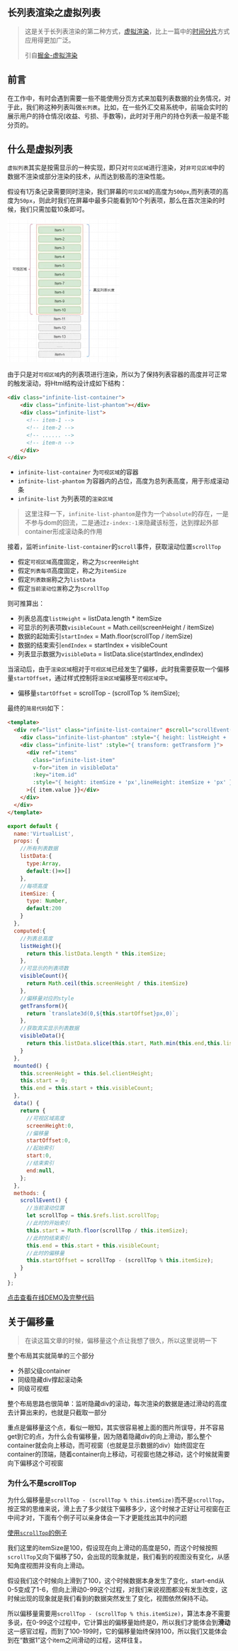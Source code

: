 ## 长列表渲染之虚拟列表

> 这是关于长列表渲染的第二种方式，[虚拟渲染](https://github.com/luoyang233/blog/blob/master/others/virtual2.md)，比上一篇中的[时间分片](https://github.com/luoyang233/blog/blob/master/others/virtual1.md)方式应用得更加广泛。
>
> 引自[掘金-虚拟渲染](https://juejin.cn/post/6844903982742110216)

## 前言

在工作中，有时会遇到需要一些不能使用分页方式来加载列表数据的业务情况，对于此，我们称这种列表叫做`长列表`。比如，在一些外汇交易系统中，前端会实时的展示用户的持仓情况(收益、亏损、手数等)，此时对于用户的持仓列表一般是不能分页的。

## 什么是虚拟列表

`虚拟列表`其实是按需显示的一种实现，即只对`可见区域`进行渲染，对`非可见区域`中的数据不渲染或部分渲染的技术，从而达到极高的渲染性能。

假设有1万条记录需要同时渲染，我们屏幕的`可见区域`的高度为`500px`,而列表项的高度为`50px`，则此时我们在屏幕中最多只能看到10个列表项，那么在首次渲染的时候，我们只需加载10条即可。

<img src="https://github.com/luoyang233/blog/blob/master/images/virtual_3.jpg" alt="oauth2_2" style="zoom:50%;" />

由于只是对`可视区域`内的列表项进行渲染，所以为了保持列表容器的高度并可正常的触发滚动，将Html结构设计成如下结构：

```html
<div class="infinite-list-container">
    <div class="infinite-list-phantom"></div>
    <div class="infinite-list">
      <!-- item-1 -->
      <!-- item-2 -->
      <!-- ...... -->
      <!-- item-n -->
    </div>
</div>
```

- `infinite-list-container` 为`可视区域`的容器
- `infinite-list-phantom` 为容器内的占位，高度为总列表高度，用于形成滚动条
- `infinite-list` 为列表项的`渲染区域`

>这里注释一下，`infinite-list-phantom`是作为一个`absolute`的存在，一是不参与dom的回流，二是通过`z-index:-1`来隐藏该标签，达到撑起外部container形成滚动条的作用

接着，监听`infinite-list-container`的`scroll`事件，获取滚动位置`scrollTop`

- 假定`可视区域`高度固定，称之为`screenHeight`
- 假定`列表每项`高度固定，称之为`itemSize`
- 假定`列表数据`称之为`listData`
- 假定`当前滚动位置`称之为`scrollTop`

则可推算出：

- 列表总高度`listHeight` = listData.length * itemSize
- 可显示的列表项数`visibleCount` = Math.ceil(screenHeight / itemSize)
- 数据的起始索引`startIndex` = Math.floor(scrollTop / itemSize)
- 数据的结束索引`endIndex` = startIndex + visibleCount
- 列表显示数据为`visibleData` = listData.slice(startIndex,endIndex)

当滚动后，由于`渲染区域`相对于`可视区域`已经发生了偏移，此时我需要获取一个偏移量`startOffset`，通过样式控制将`渲染区域`偏移至`可视区域`中。

- 偏移量`startOffset` = scrollTop - (scrollTop % itemSize);

最终的`简易代码`如下：

```html
<template>
  <div ref="list" class="infinite-list-container" @scroll="scrollEvent($event)">
    <div class="infinite-list-phantom" :style="{ height: listHeight + 'px' }"></div>
    <div class="infinite-list" :style="{ transform: getTransform }">
      <div ref="items"
        class="infinite-list-item"
        v-for="item in visibleData"
        :key="item.id"
        :style="{ height: itemSize + 'px',lineHeight: itemSize + 'px' }"
      >{{ item.value }}</div>
    </div>
  </div>
</template>
```

```javascript
export default {
  name:'VirtualList',
  props: {
    //所有列表数据
    listData:{
      type:Array,
      default:()=>[]
    },
    //每项高度
    itemSize: {
      type: Number,
      default:200
    }
  },
  computed:{
    //列表总高度
    listHeight(){
      return this.listData.length * this.itemSize;
    },
    //可显示的列表项数
    visibleCount(){
      return Math.ceil(this.screenHeight / this.itemSize)
    },
    //偏移量对应的style
    getTransform(){
      return `translate3d(0,${this.startOffset}px,0)`;
    },
    //获取真实显示列表数据
    visibleData(){
      return this.listData.slice(this.start, Math.min(this.end,this.listData.length));
    }
  },
  mounted() {
    this.screenHeight = this.$el.clientHeight;
    this.start = 0;
    this.end = this.start + this.visibleCount;
  },
  data() {
    return {
      //可视区域高度
      screenHeight:0,
      //偏移量
      startOffset:0,
      //起始索引
      start:0,
      //结束索引
      end:null,
    };
  },
  methods: {
    scrollEvent() {
      //当前滚动位置
      let scrollTop = this.$refs.list.scrollTop;
      //此时的开始索引
      this.start = Math.floor(scrollTop / this.itemSize);
      //此时的结束索引
      this.end = this.start + this.visibleCount;
      //此时的偏移量
      this.startOffset = scrollTop - (scrollTop % this.itemSize);
    }
  }
};

```

[点击查看在线DEMO及完整代码](https://codesandbox.io/s/virtuallist-1-rp8pi)

## 关于偏移量

> 在读这篇文章的时候，偏移量这个点让我想了很久，所以这里说明一下

整个布局其实就简单的三个部分

- 外部父级container
- 同级隐藏div撑起滚动条
- 同级可视框

整个布局思路也很简单：监听隐藏div的滚动，每次渲染的数据是通过滑动的高度去计算出来的，也就是只截取一部分

重点是偏移量这个点，看似一眼知，其实很容易被上面的图片所误导，并不容易get到它的点，为什么会有偏移量，因为随着隐藏div的向上滑动，那么整个container就会向上移动，而可视窗（也就是显示数据的div）始终固定在container的顶端，随着container向上移动，可视窗也随之移动，这个时候就需要向下偏移这个可视窗

### 为什么不是scrollTop

为什么偏移量是`scrollTop - (scrollTop % this.itemSize)`而不是`scrollTop`，按正常的思维来说，滑上去了多少就往下偏移多少，这个时候才正好让可视窗在正中间才对，下面有个例子可以亲身体会一下才更能找出其中的问题

[使用`scrollTop`的例子](https://codesandbox.io/s/8frm9?file=/src/components/VirtualList.vue)

我们这里的itemSize是100，假设现在向上滑动的高度是50，而这个时候按照`scrollTop`又向下偏移了50，会出现的现象就是，我们看到的视图没有变化，从感知角度视图并没有向上滑动。

假设我们这个时候向上滑到了100，这个时候数据本身发生了变化，start-end从0-5变成了1-6，但向上滑动0-99这个过程，对我们来说视图都没有发生改变，这时候出现的现象就是我们看到的数据突然发生了变化，视图依然保持不动。

所以偏移量需要用`scrollTop - (scrollTop % this.itemSize)`，算法本身不需要多说，在0-99这个过程中，它计算出的偏移量始终是0，所以我们才能体会到**滑动**这一感官过程，而到了100-199时，它的偏移量始终保持100，所以我们又能体会到在“数据1”这个item之间滑动的过程，这样往复。

